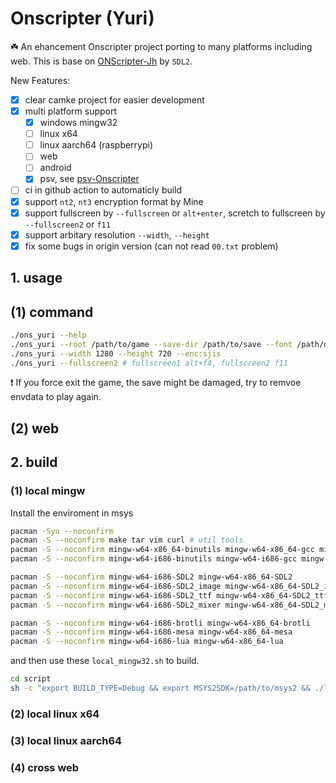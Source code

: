 # Onscripter (Yuri)  

☘️ An ehancement Onscripter project porting to many platforms including web.
This is base on [ONScripter-Jh](https://github.com/jh10001/ONScripter-Jh) by `SDL2`.

New Features:  

- [x] clear camke project for easier development
- [x] multi platform support
  - [x] windows mingw32
  - [ ] linux x64
  - [ ] linux aarch64 (raspberrypi)
  - [ ] web
  - [ ] android
  - [x] psv, see [psv-Onscripter](https://github.com/YuriSizuku/psv-OnscripterJH)
- [ ] ci in github action to automaticly build  
- [x] support `nt2`, `nt3` encryption format by Mine  
- [x] support fullscreen by `--fullscreen` or `alt+enter`, scretch to fullscreen by `--fullscreen2` or `f11`  
- [x] support arbitary resolution `--width`, `--height`  
- [x] fix some bugs in origin version (can not read `00.txt` problem)  

## 1. usage

## (1) command

``` bash
./ons_yuri --help
./ons_yuri --root /path/to/game --save-dir /path/to/save --font /path/default.ttf
./ons_yuri --width 1280 --height 720 --enc:sjis
./ons_yuri --fullscreen2 # fullscreen1 alt+f4, fullscreen2 f11
```

❗ If you force exit the game, the save might be damaged, try to remvoe envdata to play again.

## (2) web

## 2. build

### (1) local mingw  

Install the enviroment in msys

``` sh
pacman -Syu --noconfirm
pacman -S --noconfirm make tar vim curl # util tools
pacman -S --noconfirm mingw-w64-x86_64-binutils mingw-w64-x86_64-gcc mingw-w64-x86_64-gdb # mingw64 compile tool
pacman -S --noconfirm mingw-w64-i686-binutils mingw-w64-i686-gcc mingw-w64-i686-gdb # mingw32 compile tool

pacman -S --noconfirm mingw-w64-i686-SDL2 mingw-w64-x86_64-SDL2
pacman -S --noconfirm mingw-w64-i686-SDL2_image mingw-w64-x86_64-SDL2_image
pacman -S --noconfirm mingw-w64-i686-SDL2_ttf mingw-w64-x86_64-SDL2_ttf
pacman -S --noconfirm mingw-w64-i686-SDL2_mixer mingw-w64-x86_64-SDL2_mixer

pacman -S --noconfirm mingw-w64-i686-brotli mingw-w64-x86_64-brotli
pacman -S --noconfirm mingw-w64-i686-mesa mingw-w64-x86_64-mesa
pacman -S --noconfirm mingw-w64-i686-lua mingw-w64-x86_64-lua
```

and then use these `local_mingw32.sh` to build.

``` sh
cd script
sh -c "export BUILD_TYPE=Debug && export MSYS2SDK=/path/to/msys2 && ./local_mingw32.sh"
```

### (2) local linux x64

### (3) local linux aarch64

### (4) cross web  

